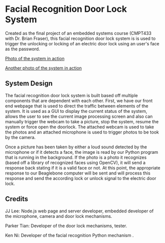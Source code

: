 # Facial Recognition Door Lock System

Created as the final project of an embedded systems course (CMPT433 with Dr. Brian Fraser), this facial recognition door lock system is is used to trigger the unlocking or locking of an electric door lock using an user's face as the password.


[Photo of the system in action](https://i.imgur.com/f8x9k4h.png)

[Another photo of the system in action](https://i.imgur.com/wzFxmR6.png)



## System Design

The facial recognition door lock system is built based off multiple components that are dependent with each other. First, we have our front end webpage that is used to direct the traffic between elements of the system. It is used as a GUI to display the current status of the system, allows the user to see the current image processing screen and also can manually trigger the webcam to take a picture, stop the system, resume the system or force open the doorlock. The attached webcam is used to take the photos and an attached microphone is used to trigger photos to be took by the camera. 

Once a picture has been taken by either a loud sound detected by the microphone or if it detects a face, the image is read by our Python program that is running in the background. If the photo is a photo it recognizes (based off a library of recognized faces using OpenCV), it will send a response back stating if it is a valid face or not. At this point, the appropriate response to our Beaglebone computer will be sent and will process this response and send the according lock or unlock signal to the electric door lock. 

## Credits

JJ Lee: Node.js web page and server developer, embedded developer of the microphone, camera and door lock mechanisms.

Parker Tian: Developer of the door lock mechanisms, tester.

Ken Ni: Developer of the facial recognition Python mechanism .
